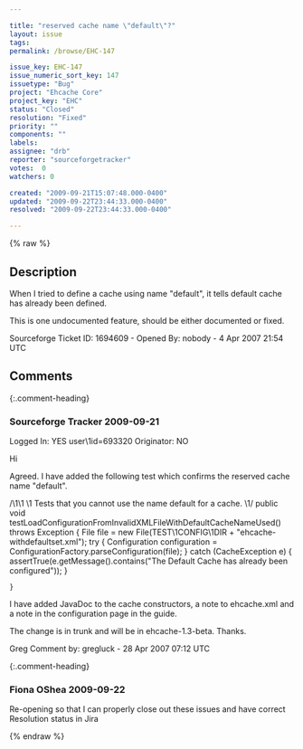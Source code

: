 ```yaml
---

title: "reserved cache name \"default\"?"
layout: issue
tags: 
permalink: /browse/EHC-147

issue_key: EHC-147
issue_numeric_sort_key: 147
issuetype: "Bug"
project: "Ehcache Core"
project_key: "EHC"
status: "Closed"
resolution: "Fixed"
priority: ""
components: ""
labels: 
assignee: "drb"
reporter: "sourceforgetracker"
votes:  0
watchers: 0

created: "2009-09-21T15:07:48.000-0400"
updated: "2009-09-22T23:44:33.000-0400"
resolved: "2009-09-22T23:44:33.000-0400"

---
```




{% raw %}



## Description

<div markdown="1" class="description">

When I tried to define a cache using name "default", it tells default cache has already been defined. 

This is one undocumented feature, should be either documented or fixed.


Sourceforge Ticket ID: 1694609 - Opened By: nobody - 4 Apr 2007 21:54 UTC

</div>

## Comments


{:.comment-heading}
### **Sourceforge Tracker** <span class="date">2009-09-21</span>

<div markdown="1" class="comment">

Logged In: YES 
user\1id=693320
Originator: NO

Hi

Agreed. I have added the following test which confirms the reserved cache name "default".

   /\1\1
     \1 Tests that you cannot use the name default for a cache.
     \1/
    public void testLoadConfigurationFromInvalidXMLFileWithDefaultCacheNameUsed() throws Exception {
        File file = new File(TEST\1CONFIG\1DIR + "ehcache-withdefaultset.xml");
        try {
            Configuration configuration = ConfigurationFactory.parseConfiguration(file);
        } catch (CacheException e) {
            assertTrue(e.getMessage().contains("The Default Cache has already been configured"));
        }

    }

I have added JavaDoc to the cache constructors, a note to ehcache.xml and a note in the configuration page in the guide.

The change is in trunk and will be in ehcache-1.3-beta. Thanks.

Greg
Comment by: gregluck - 28 Apr 2007 07:12 UTC

</div>


{:.comment-heading}
### **Fiona OShea** <span class="date">2009-09-22</span>

<div markdown="1" class="comment">

Re-opening so that I can properly close out these issues and have correct Resolution status in Jira

</div>



{% endraw %}
